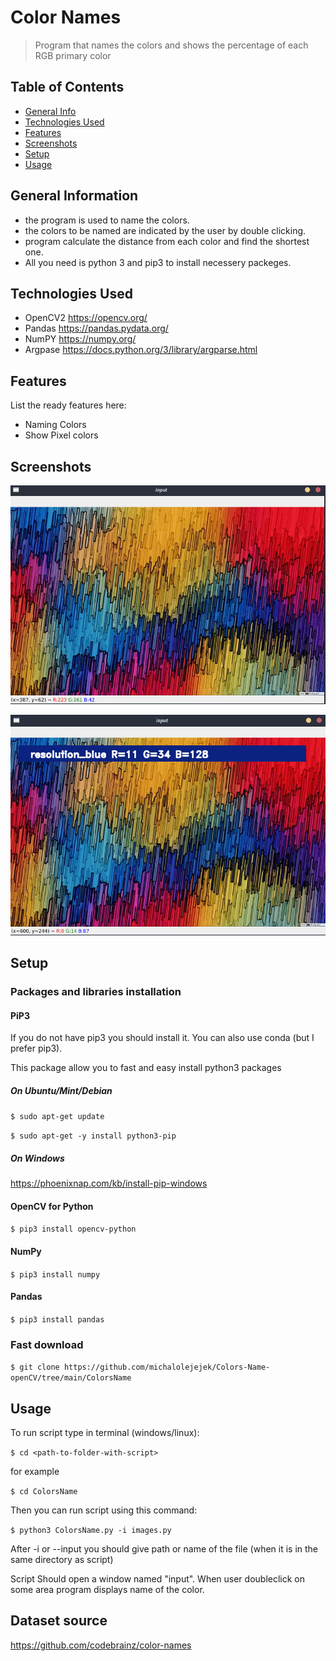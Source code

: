 # Color Names
> Program that names the colors and shows the percentage of each RGB primary color 

## Table of Contents
* [General Info](#general-information)
* [Technologies Used](#technologies-used)
* [Features](#features)
* [Screenshots](#screenshots)
* [Setup](#setup)
* [Usage](#usage)
<!-- * [License](#license) -->


## General Information
- the program is used to name the colors.
- the colors to be named are indicated by the user by double clicking.
- program calculate the distance from each color and find the shortest one.
- All you need is python 3 and pip3 to install necessery packeges.

## Technologies Used
- OpenCV2 https://opencv.org/
- Pandas https://pandas.pydata.org/
- NumPY https://numpy.org/
- Argpase https://docs.python.org/3/library/argparse.html


## Features
List the ready features here:
- Naming Colors
- Show Pixel colors


## Screenshots
![Main window](./img/s1.png)

![After](./img/s2.png.png)



## Setup
### Packages and libraries installation

#### PiP3
If you do not have pip3 you should install it. You can also use conda (but I prefer pip3).

This package allow you to fast and easy install python3 packages

##### On Ubuntu/Mint/Debian

`$ sudo apt-get update`

`$ sudo apt-get -y install python3-pip`

##### On Windows

https://phoenixnap.com/kb/install-pip-windows


#### OpenCV for Python

`$ pip3 install opencv-python`

#### NumPy

`$ pip3 install numpy`

#### Pandas

`$ pip3 install pandas`

### Fast download

`$ git clone https://github.com/michalolejejek/Colors-Name-openCV/tree/main/ColorsName`


## Usage

To run script type in terminal (windows/linux):

`$ cd <path-to-folder-with-script>`

for example

`$ cd ColorsName`

Then you can run script using this command:

`$ python3 ColorsName.py -i images.py`

After -i or --input you should give path or name of the file (when it is in the same directory as script)


Script Should open a window named "input". When user doubleclick on some area program displays name of the color.


## Dataset source

https://github.com/codebrainz/color-names


